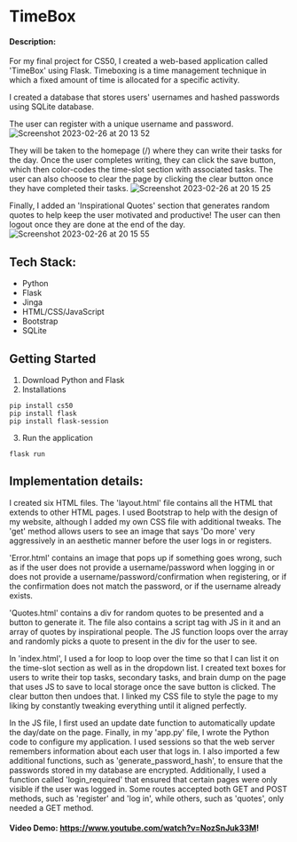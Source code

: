 # TimeBox

#### Description:
For my final project for CS50, I created a web-based application called 'TimeBox' using Flask. Timeboxing is a time management technique in which a fixed amount of time is allocated for a specific activity. 

I created a database that stores users' usernames and hashed passwords using SQLite database.  

The user can register with a unique username and password.
![Screenshot 2023-02-26 at 20 13 52](https://user-images.githubusercontent.com/113103959/221435009-6ff44fc3-ffa3-4b53-babc-6100a4cc77a1.png)

They will be taken to the homepage (/) where they can write their tasks for the day. Once the user completes writing, they can click the save button, which then color-codes the time-slot section with associated tasks. The user can also choose to clear the page by clicking the clear button once they have completed their tasks.
![Screenshot 2023-02-26 at 20 15 25](https://user-images.githubusercontent.com/113103959/221435050-4d0be522-3a7e-4b51-9afc-0cb5bef0bd7f.png)

Finally, I added an 'Inspirational Quotes' section that generates random quotes to help keep the user motivated and productive! The user can then logout once they are done at the end of the day.
![Screenshot 2023-02-26 at 20 15 55](https://user-images.githubusercontent.com/113103959/221435072-9ce89c0f-4e0e-4fe4-b643-44260cb087e4.png)

## Tech Stack:
- Python
- Flask
- Jinga
- HTML/CSS/JavaScript
- Bootstrap
- SQLite

## Getting Started
1. Download Python and Flask
2. Installations
```
pip install cs50
pip install flask
pip install flask-session
```
3. Run the application
```
flask run
```

## Implementation details:

I created six HTML files. The 'layout.html' file contains all the HTML that extends to other HTML pages. I used Bootstrap to help with the design of my website, although I added my own CSS file with additional tweaks. The 'get' method allows users to see an image that says 'Do more' very aggressively in an aesthetic manner before the user logs in or registers.

'Error.html' contains an image that pops up if something goes wrong, such as if the user does not provide a username/password when logging in or does not provide a username/password/confirmation when registering, or if the confirmation does not match the password, or if the username already exists.

'Quotes.html' contains a div for random quotes to be presented and a button to generate it. The file also contains a script tag with JS in it and an array of quotes by inspirational people. The JS function loops over the array and randomly picks a quote to present in the div for the user to see.

In 'index.html', I used a for loop to loop over the time so that I can list it on the time-slot section as well as in the dropdown list. I created text boxes for users to write their top tasks, secondary tasks, and brain dump on the page that uses JS to save to local storage once the save button is clicked. The clear button then undoes that. I linked my CSS file to style the page to my liking by constantly tweaking everything until it aligned perfectly.

In the JS file, I first used an update date function to automatically update the day/date on the page. Finally, in my 'app.py' file, I wrote the Python code to configure my application. I used sessions so that the web server remembers information about each user that logs in. I also imported a few additional functions, such as 'generate_password_hash', to ensure that the passwords stored in my database are encrypted. Additionally, I used a function called 'login_required' that ensured that certain pages were only visible if the user was logged in. Some routes accepted both GET and POST methods, such as 'register' and 'log in', while others, such as 'quotes', only needed a GET method.

#### Video Demo: https://www.youtube.com/watch?v=NozSnJuk33M!
